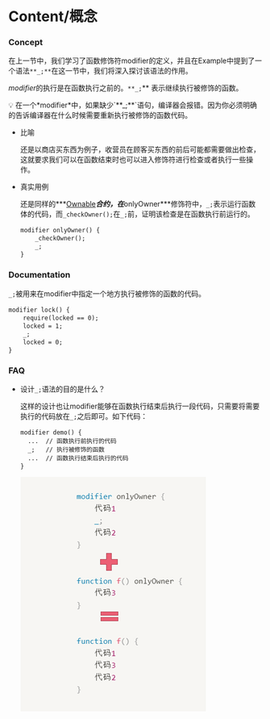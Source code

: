 # Content/概念

### Concept

在上一节中，我们学习了函数修饰符modifier的定义，并且在Example中提到了一个语法`**_;**`在这一节中，我们将深入探讨该语法的作用。

*modifier*的执行是在函数执行之前的。`**_;`** 表示继续执行被修饰的函数。

<aside>
💡 在一个*modifier*中，如果缺少`**_;**`语句，编译器会报错。因为你必须明确的告诉编译器在什么时候需要重新执行被修饰的函数代码。

</aside>

- 比喻
    
    还是以商店买东西为例子，收营员在顾客买东西的前后可能都需要做出检查，这就要求我们可以在函数结束时也可以进入修饰符进行检查或者执行一些操作。
    
- 真实用例
    
    还是同样的***[Ownable](https://github.com/OpenZeppelin/openzeppelin-contracts/blob/9ef69c03d13230aeff24d91cb54c9d24c4de7c8b/contracts/access/Ownable.sol#L48)***合约，在***onlyOwner***修饰符中，`_;`表示运行函数体的代码，而`_checkOwner();`在`_;`前，证明该检查是在函数执行前运行的。
    
    ```solidity
    modifier onlyOwner() {
        _checkOwner();
        _;
    }
    ```
    

### Documentation

`_;`被用来在modifier中指定一个地方执行被修饰的函数的代码。

```solidity
modifier lock() {
	require(locked == 0);
	locked = 1;
	_;
	locked = 0;
}
```

### FAQ

- 设计`_;`语法的目的是什么？
    
    这样的设计也让modifier能够在函数执行结束后执行一段代码，只需要将需要执行的代码放在`_;`之后即可。如下代码：
    
    ```solidity
    modifier demo() {
      ...  // 函数执行前执行的代码
      _;   // 执行被修饰的函数
      ...  // 函数执行结束后执行的代码
    }
    ```
    
    ![Untitled](./img/2-1.png)